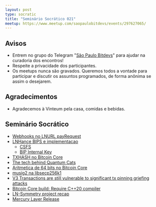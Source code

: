 ```yaml
---
layout: post
type: socratic
title: "Seminário Socrático 021"
meetup: https://www.meetup.com/saopaulobitdevs/events/297627065/
---
```


## Avisos

- Entrem no grupo do Telegram "[São Paulo Bitdevs](https://t.me/joinchat/lHusQ1bV9fUyNDY5)" para ajudar na curadoria dos encontros!
- Respeite a privacidade dos participantes.
- Os meetups nunca são gravados. Queremos todos a vontade para participar e discutir os assuntos programados, de forma anônima se assim o desejarem.

## Agradecimentos

- Agradecemos à Vinteum pela casa, comidas e bebidas.

## Seminário Socrático

* [Webhooks no LNURL payRequest](https://github.com/saopaulobitdevs/saopaulobitdevs.org/issues/17#issuecomment-1881838638)
* [LNHance BIPS e implementacao](https://delvingbitcoin.org/t/lnhance-bips-and-implementation/376)
    * [CSFS](https://github.com/bitcoin/bips/pull/1535)
    * [BIP Internal Key](https://github.com/bitcoin/bips/pull/1534)
* [TXHASH no Bitcoin Core](https://github.com/bitcoin/bitcoin/pull/29050)
* [The tech behind Quantum Cats](https://twitter.com/rot13maxi/status/1745983083608789345)
* [Aritmetica de 64 bits no Bitcoin Core](https://delvingbitcoin.org/t/64-bit-arithmetic-soft-fork/397/3)
* [musig2 na libsecp256k1](https://github.com/bitcoin-core/secp256k1/pull/1479)
* [V3 Transactions are still vulnerable to significant tx pinning griefing attacks](https://lists.linuxfoundation.org/pipermail/bitcoin-dev/2023-December/022211.html)
* [Bitcoin Core build: Require C++20 compiler](https://github.com/bitcoin/bitcoin/pull/28349)
* [LN-Symmetry project recap](https://delvingbitcoin.org/t/ln-symmetry-project-recap/359/1)
* [Mercury Layer Release](https://mercurylayer.com/)
